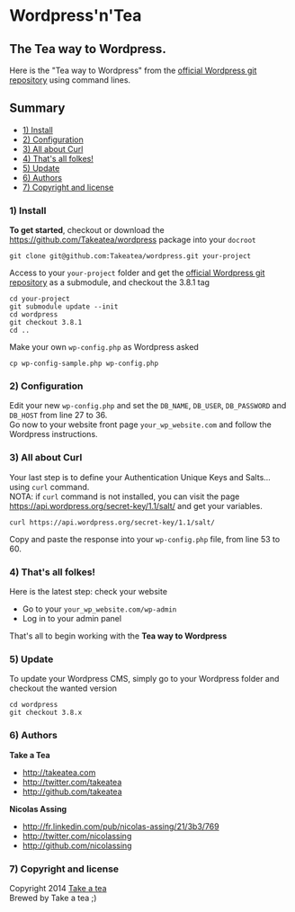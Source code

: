 # Wordpress'n'Tea


## The Tea way to Wordpress.

Here is the "Tea way to Wordpress" from the [official Wordpress git repository](https://github.com/wordpress/wordpress) using command lines.


## Summary

+ [1) Install](#1-install)
+ [2) Configuration](#2-configuration)
+ [3) All about Curl](#3-all-about-curl)
+ [4) That's all folkes!](#4-thats-all-folkes)
+ [5) Update](#5-update)
+ [6) Authors](#6-authors)
+ [7) Copyright and license](#7-copyright-and-license)


### 1) Install

**To get started**, checkout or download the https://github.com/Takeatea/wordpress package into your `docroot`

```Shell
git clone git@github.com:Takeatea/wordpress.git your-project
```

Access to your `your-project` folder and get the [official Wordpress git repository](https://github.com/wordpress/wordpress) as a submodule, and checkout the 3.8.1 tag

```Shell
cd your-project
git submodule update --init
cd wordpress
git checkout 3.8.1
cd ..
```

Make your own `wp-config.php` as Wordpress asked

```Shell
cp wp-config-sample.php wp-config.php
```


### 2) Configuration

Edit your new `wp-config.php` and set the `DB_NAME`, `DB_USER`, `DB_PASSWORD` and `DB_HOST` from line 27 to 36.  
Go now to your website front page `your_wp_website.com` and follow the Wordpress instructions.


### 3) All about Curl

Your last step is to define your Authentication Unique Keys and Salts... using `curl` command.  
NOTA: if `curl` command is not installed, you can visit the page https://api.wordpress.org/secret-key/1.1/salt/ and get your variables.

```Shell
curl https://api.wordpress.org/secret-key/1.1/salt/
```

Copy and paste the response into your `wp-config.php` file, from line 53 to 60.


### 4) That's all folkes!

Here is the latest step: check your website

+ Go to your `your_wp_website.com/wp-admin`
+ Log in to your admin panel

That's all to begin working with the **Tea way to Wordpress**


### 5) Update

To update your Wordpress CMS, simply go to your Wordpress folder and checkout the wanted version

```Shell
cd wordpress
git checkout 3.8.x
```


### 6) Authors

**Take a Tea**

+ http://takeatea.com
+ http://twitter.com/takeatea
+ http://github.com/takeatea

**Nicolas Assing**

+ http://fr.linkedin.com/pub/nicolas-assing/21/3b3/769
+ http://twitter.com/nicolassing
+ http://github.com/nicolassing


### 7) Copyright and license

Copyright 2014 [Take a tea](http://takeatea.com "Take a tea")  
Brewed by Take a tea ;)
